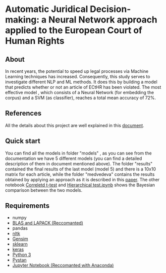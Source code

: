# Automatic Juridical Decision-making: a Neural Network approach applied to the European Court of Human Rights

## About

In recent years, the potential to speed up legal processes via Machine Learning techniques has increased. Consequently, this study serves to investigate different NLP and ML methods. It does this by building a model that predicts whether or not an article of ECtHR has been violated. The most effective model , which consists of a Neural Network (for embedding the corpus) and a SVM (as classifier), reaches a total mean accuracy of 72%. 

## References

All the details about this project are well explained in this [document](/thesis.pdf). 

## Quick start

You can find all the models in folder "models" , as you can see from the documentation we have 5 different models (you can find a detailed description of them in document mentioned above).
The folder "results" contained the final results of the last model (model 5) and there is a 10x10 matrix for each article, while the folder "medvedeva" contains the results obtained by applying an approach as it is described in this [paper](http://martijnwieling.nl/files/Medvedeva-submitted.pdf). The other notebook [Correletd t-test](https://github.com/daminienrico/automatic_juridical_decision_making/blob/master/Correlated%20t-test%20for%20comparing%20classifiers%20performance%20on%20the%20same%20dataset.ipynb) and [Hierarchical test.ipynb](https://github.com/daminienrico/automatic_juridical_decision_making/blob/master/Hierarchical%20test.ipynb) shows the Bayesian comparison between the two models. 
 
## Requirements 

* numpy
* [BLAS and LAPACK (Reccomanted)](http://www.netlib.org/blas/)
* pandas
* [nltk](https://www.nltk.org/)
* [Gensim](https://radimrehurek.com/gensim/models/doc2vec.html)
* [sklearn](http://scikit-learn.org/stable/)
* [keras](https://keras.io/)
* [Python 3](https://www.python.org/download/releases/3.0/)
* [Pystan](https://pystan.readthedocs.io/en/latest/)
* [Jupyter Notebook (Reccomanted with Anaconda)](http://jupyter.org/)
